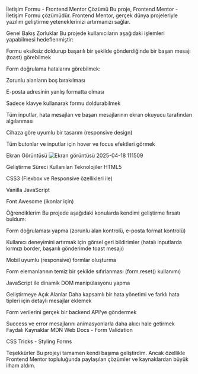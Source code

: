 İletişim Formu - Frontend Mentor Çözümü
Bu proje, Frontend Mentor - İletişim Formu çözümüdür. Frontend Mentor, gerçek dünya projeleriyle yazılım geliştirme yeteneklerinizi artırmanızı sağlar.

Genel Bakış
Zorluklar
Bu projede kullanıcıların aşağıdaki işlemleri yapabilmesi hedeflenmiştir:

Formu eksiksiz doldurup başarılı bir şekilde gönderdiğinde bir başarı mesajı (toast) görebilmek

Form doğrulama hatalarını görebilmek:

Zorunlu alanların boş bırakılması

E-posta adresinin yanlış formatta olması

Sadece klavye kullanarak formu doldurabilmek

Tüm inputlar, hata mesajları ve başarı mesajlarının ekran okuyucu tarafından algılanması

Cihaza göre uyumlu bir tasarım (responsive design)

Tüm butonlar ve inputlar için hover ve focus efektleri görmek

Ekran Görüntüsü
![Ekran görüntüsü 2025-04-18 111509](https://github.com/user-attachments/assets/db2a84c4-d669-4ace-839d-2998c6c88c26)

Geliştirme Süreci
Kullanılan Teknolojiler
HTML5

CSS3 (Flexbox ve Responsive özellikleri ile)

Vanilla JavaScript

Font Awesome (ikonlar için)

Öğrendiklerim
Bu projede aşağıdaki konularda kendimi geliştirme fırsatı buldum:

Form doğrulaması yapma (zorunlu alan kontrolü, e-posta format kontrolü)

Kullanıcı deneyimini artırmak için görsel geri bildirimler (hatalı inputlarda kırmızı border, başarılı gönderimde toast mesajı)

Mobil uyumlu (responsive) formlar oluşturma

Form elemanlarının temiz bir şekilde sıfırlanması (form.reset() kullanımı)

JavaScript ile dinamik DOM manipülasyonu yapma

Geliştirmeye Açık Alanlar
Daha kapsamlı bir hata yönetimi ve farklı hata tipleri için detaylı mesajlar eklemek

Form verilerini gerçek bir backend API'ye göndermek

Success ve error mesajlarını animasyonlarla daha akıcı hale getirmek
Faydalı Kaynaklar
MDN Web Docs - Form Validation

CSS Tricks - Styling Forms

Teşekkürler
Bu projeyi tamamen kendi başıma geliştirdim. Ancak özellikle Frontend Mentor topluluğunda paylaşılan çözümler ve kaynaklardan büyük ilham aldım.


